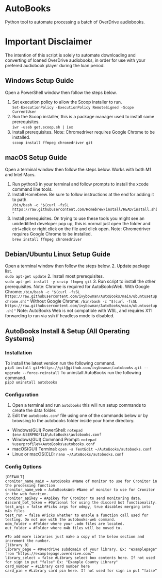 # AutoBooks

Python tool to automate processing a batch of OverDrive audiobooks.  

# Important Disclaimer

The intention of this script is solely to automate downloading and converting of loaned OverDrive audiobooks, in order for use with your prefered audiobook player during the loan period.

## Windows Setup Guide

Open a PowerShell window then follow the steps below.
1. Set execution policy to allow the Scoop installer to run.  
`Set-ExecutionPolicy -ExecutionPolicy RemoteSigned -Scope CurrentUser`
2. Run the Scoop installer, this is a package manager used to install some prerequisites.  
`iwr -useb get.scoop.sh | iex`
3. Install prerequisites. Note: Chromedriver requires Google Chrome to be installed.  
`scoop install ffmpeg chromedriver git`

## macOS Setup Guide

Open a terminal window then follow the steps below. Works with both M1 and Intel Macs.
1. Run python3 in your terminal and follow prompts to install the xcode command line tools.
2. Install Homebrew. Be sure to follow instructions at the end for adding it to path.  
`/bin/bash -c "$(curl -fsSL https://raw.githubusercontent.com/Homebrew/install/HEAD/install.sh)"`
3. Install prerequisites. On trying to use these tools you might see an unideditifed developer pop up, this is normal just open the folder and ctrl+click or right click on the file and click open.
Note: Chromedriver requires Google Chrome to be installed.  
`brew install ffmpeg chromedriver`

## Debian/Ubuntu Linux Setup Guide

Open a terminal window then follow the steps below. 
2. Update package list.  
`sudo apt-get update`
2. Install most prerequisites.  
`sudo apt-get install -y unzip ffmpeg git`
3. Run script to install the other prerequisites. Note: Chrome is required for AutoBooksWeb.
With Google Chrome: `/bin/bash -c "$(curl -fsSL https://raw.githubusercontent.com/ivybowman/AutoBooks/main/ubuntusetupchrome.sh)"`
Without Google Chrome: `/bin/bash -c "$(curl -fsSL https://raw.githubusercontent.com/ivybowman/AutoBooks/main/ubuntusetup.sh)"`
Note: AutoBooks Web is not compatible with WSL, and requires X11 forwarding to run via ssh if headless mode is disabled. 


## AutoBooks Install & Setup (All Operating Systems)

### Installation 
To install the latest version run the following command.  
`pip3 install git+https://git@github.com/ivybowman/autobooks.git --upgrade --force-reinstall`
To uninstall AutoBooks run the following command.  
`pip3 uninstall autobooks`

### Configuration

1. Open a terminal and run `autobooks` this will run setup commands to create the data folder.
2. Edit the `autobooks.conf` file using one of the commands below or by browsing to the autobooks folder inside your home directory.
- Windows(GUI) PowerShell: `notepad $env:USERPROFILE\AutoBooks\autobooks.conf`
- Windows(GUI) Command Prompt: `notepad %userprofile%\AutoBooks\autobooks.conf`
- macOS(GUI) Terminal: `open -a TextEdit ~/AutoBooks/autobooks.conf`
- Linux or macOS(CLI): `nano ~/AutoBooks/autobooks.conf`

### Config Options
``` 
[DEFAULT]
cronitor_name_main = AutoBooks #Name of monitor to use for Cronitor in the processing function
cronitor_name_web = AutoBooksWeb #Name of monitor to use for Cronitor in the web function.
cronitor_apikey = #Apikey for Cronitor to send monitoring data.
discord_bot_token = #Optional for using the discord bot functionality.
test_args = false #Picks args for odmpy, true disables merging into m4b files 
test_run = false #Picks whether to enable a function call used for testing. Do not use with the autobooks-web command.
odm_folder = #Folder where your .odm files are located.
out_folder = #Folder where m4b files will be moved to.

#To add more libraries just make a copy of the below section and increment the number. 
[library_0]
library_page = #Overdrive subdomain of your library. Ex: "examplepage" from "https://examplepage.overdrive.com/"
library_select = false #Library select box contents here. If not used for sign in put "false" Ex: "Example County Library"
card_number = #Library card number here
card_pin = #Library card pin here. If not used for sign in put "false"
```

